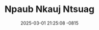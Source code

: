 ---
layout: movie-video-data
date: 2025-03-01 21:25:08 -0815
categories: movie

# Site Attributes
title: "Npaub Nkauj Ntsuag"
permalink: "/movie/Npaub_Nkauj_Ntsuag"

# Movie Attributes
synopsis: "vim leej niam leej txiv tau tuag tseg npaub ua ntsoj ua ntsuag. Daim txhiab tsis tau nav plaug qab tsis tau noj muaj feem ua tsis muaj feem tau. Txoj kev ntsuag tsis muaj leej tws xav tau vim txoj hmoo tsis zoo thiaj li nkaws tau ntoo. Txoj hmoo tsis muaj thiaj li nkaws tau txoj kev ntsuag los quag. khwv lub niaj thaws lub xyoo nyob ntsuab liaj ntsuab teb ua dab ua tsov luag. npaub xyaum nquag thaum kawg lub neej thiaj li xws luag npaub xyaum seej thaum kawg lub neej li txheej. thaum nej saib zaj dab neeg no kuv xav tias nej lub kua muag yeej tauv tsis tau vim hlub dhau. tas li no xwb ua nej tsaug ntau ntau. "
producer: "Trtrat Entertainment"
director: ""
writer: ""
video_link: "https://youtu.be/VHE-JP0RSh0?si=iseghEfyPC0T2JaN"
genre: ""
year: "1992"
release_type: "VHS"
storage: "Center for Hmong Studies"
thumbnail: "/assets/images/movie_thumbnails/Npaub Nkauj Ntsuag.jpeg"
publishing_company: ""

# Sequels + Parts
base_movie: ""
total_parts: 0
sequel: ""

# Movie Cast
cast:
#VALUE!
---